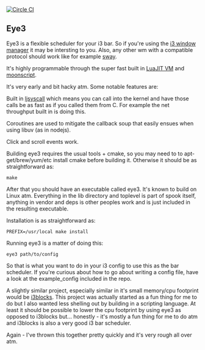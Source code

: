 [![Circle CI](https://circleci.com/gh/johnae/eye3.svg?style=svg)](https://circleci.com/gh/johnae/eye3)

## Eye3

Eye3 is a flexible scheduler for your i3 bar. So if you're using the [i3 window manager](https://i3wm.org/) it may be intersting
to you. Also, any other wm with a compatible protocol should work like for example [sway](http://swaywm.org/).

It's highly programmable through the super fast built in [LuaJIT VM](http://luajit.org/) and [moonscript](https://github.com/leafo/moonscript).

It's very early and bit hacky atm. Some notable features are:

Built in [ljsyscall](https://github.com/justincormack/ljsyscall) which means you can call into the kernel and have those calls be as fast as if you called
them from C. For example the net throughput built in is doing this.

Coroutines are used to mitigate the callback soup that easily ensues when using libuv (as in nodejs).

Click and scroll events work.

Building eye3 requires the usual tools + cmake, so you may need to to apt-get/brew/yum/etc install cmake before
building it. Otherwise it should be as straightforward as:

```
make
```

After that you should have an executable called eye3. It's known to build on Linux atm.
Everything in the lib directory and toplevel is part of spook itself, anything in vendor and deps
is other peoples work and is just included in the resulting executable.


Installation is as straightforward as:

```
PREFIX=/usr/local make install
```

Running eye3 is a matter of doing this:

```
eye3 path/to/config
```

So that is what you want to do in your i3 config to use this as the bar scheduler. If you're curious about
how to go about writing a config file, have a look at the example_config included in the repo.

A slightly similar project, especially similar in it's small memory/cpu footprint would be [i3blocks](https://github.com/vivien/i3blocks). This
project was actually started as a fun thing for me to do but I also wanted less shelling out by building in a scripting language. At least it should
be possible to lower the cpu footprint by using eye3 as opposed to i3blocks but... honestly - it's mostly a fun thing for me to do atm and i3blocks
is also a very good i3 bar scheduler.

Again - I've thrown this together pretty quickly and it's very rough all over atm.
